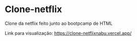 # Clone-netflix
 Clone da netflix feito junto ao bootpcamp de HTML


Link para visualização: https://clone-netflixnabu.vercel.app/
